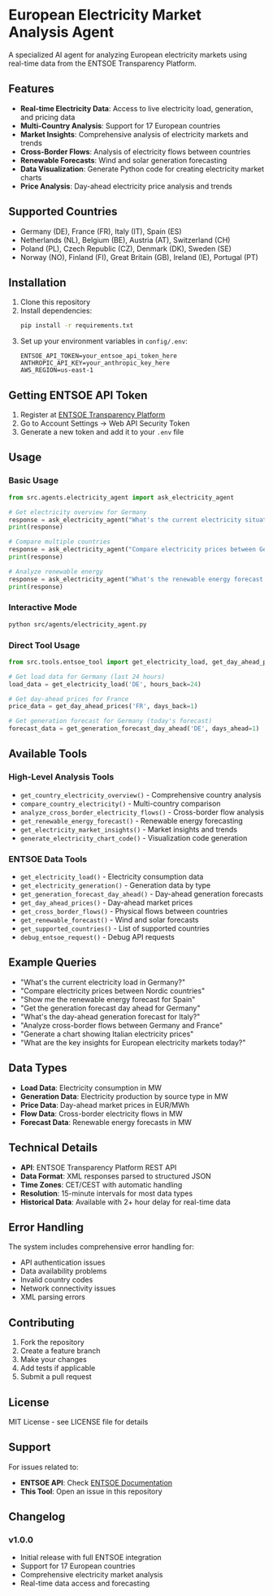 # European Electricity Market Analysis Agent

A specialized AI agent for analyzing European electricity markets using real-time data from the ENTSOE Transparency Platform.

## Features

- **Real-time Electricity Data**: Access to live electricity load, generation, and pricing data
- **Multi-Country Analysis**: Support for 17 European countries
- **Market Insights**: Comprehensive analysis of electricity markets and trends
- **Cross-Border Flows**: Analysis of electricity flows between countries
- **Renewable Forecasts**: Wind and solar generation forecasting
- **Data Visualization**: Generate Python code for creating electricity market charts
- **Price Analysis**: Day-ahead electricity price analysis and trends

## Supported Countries

- Germany (DE), France (FR), Italy (IT), Spain (ES)
- Netherlands (NL), Belgium (BE), Austria (AT), Switzerland (CH)
- Poland (PL), Czech Republic (CZ), Denmark (DK), Sweden (SE)
- Norway (NO), Finland (FI), Great Britain (GB), Ireland (IE), Portugal (PT)

## Installation

1. Clone this repository
2. Install dependencies:
   ```bash
   pip install -r requirements.txt
   ```
3. Set up your environment variables in `config/.env`:
   ```
   ENTSOE_API_TOKEN=your_entsoe_api_token_here
   ANTHROPIC_API_KEY=your_anthropic_key_here
   AWS_REGION=us-east-1
   ```

## Getting ENTSOE API Token

1. Register at [ENTSOE Transparency Platform](https://transparency.entsoe.eu/)
2. Go to Account Settings → Web API Security Token
3. Generate a new token and add it to your `.env` file

## Usage

### Basic Usage

```python
from src.agents.electricity_agent import ask_electricity_agent

# Get electricity overview for Germany
response = ask_electricity_agent("What's the current electricity situation in Germany?")
print(response)

# Compare multiple countries
response = ask_electricity_agent("Compare electricity prices between Germany, France, and Italy")
print(response)

# Analyze renewable energy
response = ask_electricity_agent("What's the renewable energy forecast for Spain?")
print(response)
```

### Interactive Mode

```bash
python src/agents/electricity_agent.py
```

### Direct Tool Usage

```python
from src.tools.entsoe_tool import get_electricity_load, get_day_ahead_prices, get_generation_forecast_day_ahead

# Get load data for Germany (last 24 hours)
load_data = get_electricity_load('DE', hours_back=24)

# Get day-ahead prices for France
price_data = get_day_ahead_prices('FR', days_back=1)

# Get generation forecast for Germany (today's forecast)
forecast_data = get_generation_forecast_day_ahead('DE', days_ahead=1)
```

## Available Tools

### High-Level Analysis Tools
- `get_country_electricity_overview()` - Comprehensive country analysis
- `compare_country_electricity()` - Multi-country comparison
- `analyze_cross_border_electricity_flows()` - Cross-border flow analysis
- `get_renewable_energy_forecast()` - Renewable energy forecasting
- `get_electricity_market_insights()` - Market insights and trends
- `generate_electricity_chart_code()` - Visualization code generation

### ENTSOE Data Tools
- `get_electricity_load()` - Electricity consumption data
- `get_electricity_generation()` - Generation data by type
- `get_generation_forecast_day_ahead()` - Day-ahead generation forecasts
- `get_day_ahead_prices()` - Day-ahead market prices
- `get_cross_border_flows()` - Physical flows between countries
- `get_renewable_forecast()` - Wind and solar forecasts
- `get_supported_countries()` - List of supported countries
- `debug_entsoe_request()` - Debug API requests

## Example Queries

- "What's the current electricity load in Germany?"
- "Compare electricity prices between Nordic countries"
- "Show me the renewable energy forecast for Spain"
- "Get the generation forecast day ahead for Germany"
- "What's the day-ahead generation forecast for Italy?"
- "Analyze cross-border flows between Germany and France"
- "Generate a chart showing Italian electricity prices"
- "What are the key insights for European electricity markets today?"

## Data Types

- **Load Data**: Electricity consumption in MW
- **Generation Data**: Electricity production by source type in MW
- **Price Data**: Day-ahead market prices in EUR/MWh
- **Flow Data**: Cross-border electricity flows in MW
- **Forecast Data**: Renewable energy forecasts in MW

## Technical Details

- **API**: ENTSOE Transparency Platform REST API
- **Data Format**: XML responses parsed to structured JSON
- **Time Zones**: CET/CEST with automatic handling
- **Resolution**: 15-minute intervals for most data types
- **Historical Data**: Available with 2+ hour delay for real-time data

## Error Handling

The system includes comprehensive error handling for:
- API authentication issues
- Data availability problems
- Invalid country codes
- Network connectivity issues
- XML parsing errors

## Contributing

1. Fork the repository
2. Create a feature branch
3. Make your changes
4. Add tests if applicable
5. Submit a pull request

## License

MIT License - see LICENSE file for details

## Support

For issues related to:
- **ENTSOE API**: Check [ENTSOE Documentation](https://documenter.getpostman.com/view/7009892/2s93JtP3F6)
- **This Tool**: Open an issue in this repository

## Changelog

### v1.0.0
- Initial release with full ENTSOE integration
- Support for 17 European countries
- Comprehensive electricity market analysis
- Real-time data access and forecasting
